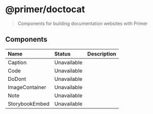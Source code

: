# @primer/doctocat

> Components for building documentation websites with Primer

## Components

| Name           | Status      | Description |
| :------------- | :---------- | :---------- |
| Caption        | Unavailable |             |
| Code           | Unavailable |             |
| DoDont         | Unavailable |             |
| ImageContainer | Unavailable |             |
| Note           | Unavailable |             |
| StorybookEmbed | Unavailable |             |
